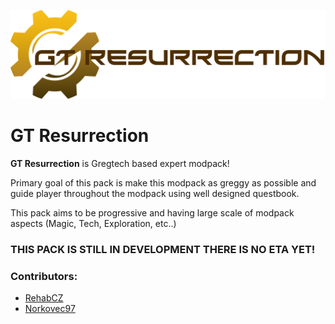 ![GTResurrection](https://raw.githubusercontent.com/RehabCZ/GTResurrection/main/overrides/resources/gtresurrection/textures/menu/logo/GT_Resurrection.png)


# GT Resurrection
<p>
<strong>GT Resurrection</strong> is Gregtech based expert modpack!

Primary goal of this pack is make this modpack as greggy as possible and guide player throughout the modpack using
well designed questbook.

This pack aims to be progressive and having large scale of modpack aspects (Magic, Tech, Exploration, etc..)
</p>

### **THIS PACK IS STILL IN DEVELOPMENT THERE IS NO ETA YET!**

### Contributors:
- [RehabCZ](https://github.com/RehabCZ)
- [Norkovec97](https://github.com/Norkovec97)
